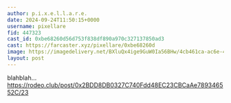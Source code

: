 ```yaml
---
author: p.i.x.e.l.l.a.r.e.
date: 2024-09-24T11:50:15+0000
username: pixellare
fid: 447323
cast_id: 0xbe68260d56d753f838df890a970c327137850ad3
cast: https://farcaster.xyz/pixellare/0xbe68260d
image: https://imagedelivery.net/BXluQx4ige9GuW0Ia56BHw/4cb461ca-ac6e-4b15-f3b8-970c9b1ae800/original
layout: post
---
```


blahblah...
https://rodeo.club/post/0x2BDD8DB0327C740Fdd48EC23CBCaAe789346552C/23

<img src='https://imagedelivery.net/BXluQx4ige9GuW0Ia56BHw/4cb461ca-ac6e-4b15-f3b8-970c9b1ae800/original' alt='' referrerpolicy='no-referrer'/>
